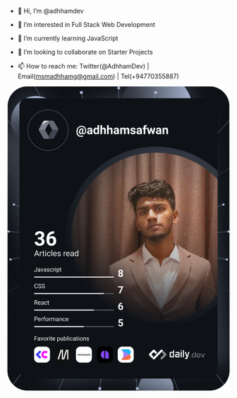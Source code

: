 - 👋 Hi, I’m @adhhamdev

- 👀 I’m interested in Full Stack Web Development

- 🌱 I’m currently learning JavaScript

- 💞️ I’m looking to collaborate on Starter Projects

- 📫 How to reach me: Twitter(@AdhhamDev) | Email(msmadhhamg@gmail.com) | Tel(+94770355887)

!["Adhham's Dev Card"](/devcard.svg)

